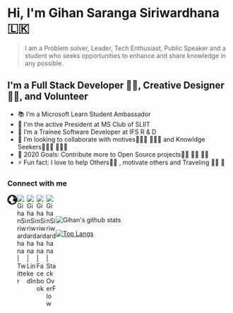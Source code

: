 # Hi, I'm Gihan Saranga Siriwardhana 🇱🇰

> I am a  Problem solver, Leader, Tech Enthusiast, Public Speaker and a student who seeks opportunities to enhance and share knowledge in any possible.

## I'm a Full Stack Developer 🧑‍💻, Creative Designer🧑‍🎨, and Volunteer

- 📚 I’m a Microsoft Learn Student Ambassador
- 🤵 I'm the active President at MS Club of SLIIT
- 🌱 I’m a Trainee Software Developer at IFS R & D 
- 👯 I’m looking to collaborate with motives👨🏻‍🚀 👩🏻‍🚀 and Knowldge Seekers🧑🏻‍🔬 👨🏻‍🔬
- 🥅 2020 Goals: Contribute more to Open Source projects👬🏻 👭🏻 👫🏻
- ⚡ Fun fact: I love to help Others👫🏻 , motivate others and Traveling  🧗🏻 🤩

### Connect with me

[<img align="left" alt="GihanSiriwardhana" width="22px" src="https://raw.githubusercontent.com/iconic/open-iconic/master/svg/globe.svg" />][website]
[<img align="left" alt="GihanSiriwardhana | Twitter" width="22px" src="https://cdn.jsdelivr.net/npm/simple-icons@v3/icons/twitter.svg" />][twitter]
[<img align="left" alt="GihanSiriwardhana | LinkedIn" width="22px" src="https://cdn.jsdelivr.net/npm/simple-icons@v3/icons/linkedin.svg" />][linkedin]
[<img align="left" alt="GihanSiriwardhana | Facebook" width="22px" src="https://cdn.jsdelivr.net/npm/simple-icons@3.4.1/icons/facebook.svg" />][Facebook]
[<img align="left" alt="GihanSiriwardhana | StackOverFlow" width="22px" src="https://cdn.jsdelivr.net/npm/simple-icons@3.4.1/icons/stackoverflow.svg" />][StackOverFlow]



</br>
</br>

![Gihan's github stats](https://github-readme-stats.vercel.app/api?username=gihanrcg&show_icons=true)

[![Top Langs](https://github-readme-stats.vercel.app/api/top-langs/?username=gihanrcg)](https://github.com/gihanrcg/github-readme-stats)
</br>

[website]: https://gihanrcg.github.io/me/
[twitter]: https://twitter.com/gihanrcg
[linkedin]: https://www.linkedin.com/in/gihan-saranga-siriwardhana/
[Facebook]: https://www.facebook.com/gihan.s.siriwardhana
[StackOverFlow]: https://stackoverflow.com/users/10086033/gihan-saranga-siriwardhana
